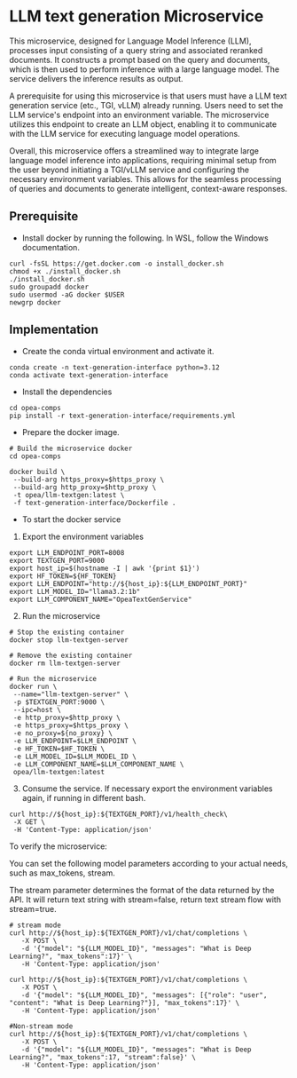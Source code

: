 # LLM text generation Microservice
This microservice, designed for Language Model Inference (LLM), processes input consisting of a query string and associated reranked documents. It constructs a prompt based on the query and documents, which is then used to perform inference with a large language model. The service delivers the inference results as output.

A prerequisite for using this microservice is that users must have a LLM text generation service (etc., TGI, vLLM) already running. Users need to set the LLM service's endpoint into an environment variable. The microservice utilizes this endpoint to create an LLM object, enabling it to communicate with the LLM service for executing language model operations.

Overall, this microservice offers a streamlined way to integrate large language model inference into applications, requiring minimal setup from the user beyond initiating a TGI/vLLM service and configuring the necessary environment variables. This allows for the seamless processing of queries and documents to generate intelligent, context-aware responses.

## Prerequisite
- Install docker by running the following. In WSL, follow the Windows documentation. 
```
curl -fsSL https://get.docker.com -o install_docker.sh
chmod +x ./install_docker.sh
./install_docker.sh
sudo groupadd docker
sudo usermod -aG docker $USER
newgrp docker
```

## Implementation
- Create the conda virtual environment and activate it.
```
conda create -n text-generation-interface python=3.12 
conda activate text-generation-interface
```
- Install the dependencies
```
cd opea-comps
pip install -r text-generation-interface/requirements.yml
```
- Prepare the docker image.
 ```
 # Build the microservice docker
cd opea-comps

docker build \
  --build-arg https_proxy=$https_proxy \
  --build-arg http_proxy=$http_proxy \
  -t opea/llm-textgen:latest \
  -f text-generation-interface/Dockerfile .
 ```
 - To start the docker service 

 1. Export the environment variables
 ```
export LLM_ENDPOINT_PORT=8008
export TEXTGEN_PORT=9000
export host_ip=$(hostname -I | awk '{print $1}')
export HF_TOKEN=${HF_TOKEN} 
export LLM_ENDPOINT="http://${host_ip}:${LLM_ENDPOINT_PORT}"
export LLM_MODEL_ID="llama3.2:1b"
export LLM_COMPONENT_NAME="OpeaTextGenService"
 ```
 2. Run the microservice
 ```
# Stop the existing container
docker stop llm-textgen-server

# Remove the existing container
docker rm llm-textgen-server

# Run the microservice
docker run \
  --name="llm-textgen-server" \
  -p $TEXTGEN_PORT:9000 \
  --ipc=host \
  -e http_proxy=$http_proxy \
  -e https_proxy=$https_proxy \
  -e no_proxy=${no_proxy} \
  -e LLM_ENDPOINT=$LLM_ENDPOINT \
  -e HF_TOKEN=$HF_TOKEN \
  -e LLM_MODEL_ID=$LLM_MODEL_ID \
  -e LLM_COMPONENT_NAME=$LLM_COMPONENT_NAME \
  opea/llm-textgen:latest
 ```

 3. Consume the service. If necessary export the environment variables again, if running in different bash.
 ```
 curl http://${host_ip}:${TEXTGEN_PORT}/v1/health_check\
  -X GET \
  -H 'Content-Type: application/json'
 ```

To verify the microservice:

You can set the following model parameters according to your actual needs, such as max_tokens, stream.

The stream parameter determines the format of the data returned by the API. It will return text string with stream=false, return text stream flow with stream=true.

 ```
 # stream mode
curl http://${host_ip}:${TEXTGEN_PORT}/v1/chat/completions \
    -X POST \
    -d '{"model": "${LLM_MODEL_ID}", "messages": "What is Deep Learning?", "max_tokens":17}' \
    -H 'Content-Type: application/json'

curl http://${host_ip}:${TEXTGEN_PORT}/v1/chat/completions \
    -X POST \
    -d '{"model": "${LLM_MODEL_ID}", "messages": [{"role": "user", "content": "What is Deep Learning?"}], "max_tokens":17}' \
    -H 'Content-Type: application/json'

#Non-stream mode
curl http://${host_ip}:${TEXTGEN_PORT}/v1/chat/completions \
    -X POST \
    -d '{"model": "${LLM_MODEL_ID}", "messages": "What is Deep Learning?", "max_tokens":17, "stream":false}' \
    -H 'Content-Type: application/json'
 ```


